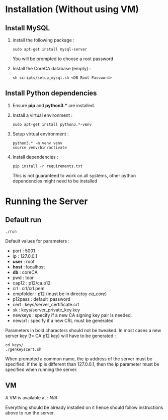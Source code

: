# Installation (Without using VM)

## Install MySQL

1. install the following package :	

   ```console
   sudo apt-get install mysql-server
   ```

   You will be prompted to choose a root password

2. Install the CoreCA database (empty) :

   ```console
   sh scripts/setup_mysql.sh <DB Root Password>
   ```

   

## Install Python dependencies

1. Ensure __pip__ and __python3.*__ are installed.

2. Install a virtual environment : 

   ```console
   sudo apt-get install python3.*-venv 
   ```

3. Setup virtual environment :

   ```console
   python3.* -m venv venv 
   source venv/bin/activate
   ```

4. Install dependencies :

   ```console
   pip install -r requirements.txt
   ```

   This is not guaranteed to work on all systems, other python dependencies might need to be installed

# Running the Server

## Default run

```console
./run
```

Default values for parameters :

- port : 5001
- ip : 127.0.0.1
- __user__ : root
- __host__ : localhost
- __db__ : coreCA
- pwd : toor
- cap12 : p12/ca.p12
- crl : crl/crl.pem
- empfolder : p12 (must be in directoy _ca_core_)
- p12pass : default_password
- cert : keys/server_certificate.crt
- sk : keys/server_private_key.key
- newkeys : specify if a new CA signing key pair is needed.
- newcrl : specify if a new CRL must be generated

Parameters in bold characters should not be tweaked. In most cases a new server key (!= CA p12 key) will have to be generated :

```console
cd keys/
./genkeyscert.sh
```

When prompted a common name, the ip address of the server must be specified. if the ip is different than 127.0.0.1, then the ip parameter must be specified when running the server.

## VM

A VM is available at : _N/A_

Everything should be already installed on it hence should follow instructions above to run the server. 

